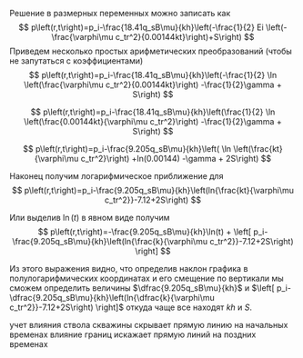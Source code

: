 Решение в размерных переменных можно записать как
$$
p\left(r,t\right)=p_i-\frac{18.41q_sB\mu}{kh}\left(-\frac{1}{2} Ei \left(-\frac{\varphi\mu c_tr^2}{0.00144kt}\right)+S\right) 
$$
Приведем несколько простых арифметических преобразований (чтобы не запутаться с коэффициентами)
$$
p\left(r,t\right)=p_i-\frac{18.41q_sB\mu}{kh}\left(-\frac{1}{2} \ln \left(\frac{\varphi\mu c_tr^2}{0.00144kt}\right) -\frac{1}{2}\gamma + S\right) 
$$

$$
p\left(r,t\right)=p_i-\frac{18.41q_sB\mu}{kh}\left(\frac{1}{2} \ln \left(\frac{0.00144kt}{\varphi\mu c_tr^2}\right) -\frac{1}{2}\gamma + S\right) 
$$

$$
p\left(r,t\right)=p_i-\frac{9.205q_sB\mu}{kh}\left( \ln \left(\frac{kt}{\varphi\mu c_tr^2}\right) +ln(0.00144) -\gamma + 2S\right) 
$$

Наконец получим логарифмическое приближение для
$$
p\left(r,t\right)=p_i-\frac{9.205q_sB\mu}{kh}\left(ln{\frac{kt}{\varphi\mu c_tr^2}}-7.12+2S\right)
$$

Или выделив $\ln(t)$ в явном виде получим
$$
p\left(r,t\right)=-\frac{9.205q_sB\mu}{kh}\ln(t) + \left[  p_i-\frac{9.205q_sB\mu}{kh}\left(ln{\frac{k}{\varphi\mu c_tr^2}}-7.12+2S\right) \right]
$$

Из этого выражения видно, что определив наклон графика в полулогарифмических координатах и его смещение по вертикали мы сможем определить величины $\dfrac{9.205q_sB\mu}{kh}$ и $\left[  p_i-\dfrac{9.205q_sB\mu}{kh}\left(ln{\dfrac{k}{\varphi\mu c_tr^2}}-7.12+2S\right) \right]$ откуда чаще все находят $kh$ и $S$.


учет влияния ствола скважины скрывает прямую линию на начальных временах
влияние границ искажает прямую линий на поздних временах